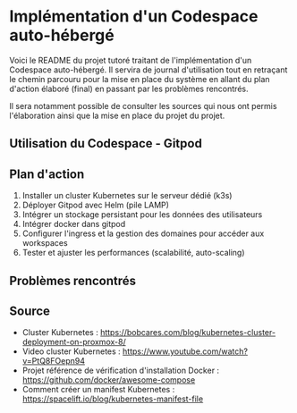 # Implémentation d'un Codespace auto-hébergé

Voici le README du projet tutoré traitant de l'implémentation d'un Codespace auto-hébergé.
Il servira de journal d'utilisation tout en retraçant le chemin parcouru pour la mise en 
place du système en allant du plan d'action élaboré (final) en passant par les problèmes
rencontrés.

Il sera notamment possible de consulter les sources qui nous ont permis l'élaboration ainsi
que la mise en place du projet du projet.


## Utilisation du Codespace - Gitpod




## Plan d'action

1. Installer un cluster Kubernetes sur le serveur dédié (k3s)
2. Déployer Gitpod avec Helm (pile LAMP)
3. Intégrer un stockage persistant pour les données des utilisateurs
4. Intégrer docker dans gitpod
5. Configurer l'ingress et la gestion des domaines pour accéder aux workspaces
6. Tester et ajuster les performances (scalabilité, auto-scaling)


## Problèmes rencontrés



## Source

- Cluster Kubernetes : https://bobcares.com/blog/kubernetes-cluster-deployment-on-proxmox-8/
- Video cluster Kubernetes : https://www.youtube.com/watch?v=PtQ8FOepn94
- Projet référence de vérification d'installation Docker : https://github.com/docker/awesome-compose
- Comment créer un manifest Kubernetes : https://spacelift.io/blog/kubernetes-manifest-file
